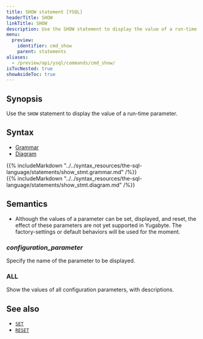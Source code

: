 ```yaml
---
title: SHOW statement [YSQL]
headerTitle: SHOW
linkTitle: SHOW
description: Use the SHOW statement to display the value of a run-time parameter.
menu:
  preview:
    identifier: cmd_show
    parent: statements
aliases:
  - /preview/api/ysql/commands/cmd_show/
isTocNested: true
showAsideToc: true
---
```


## Synopsis

Use the `SHOW` statement to display the value of a run-time parameter.

## Syntax

<ul class="nav nav-tabs nav-tabs-yb">
  <li >
    <a href="#grammar" class="nav-link active" id="grammar-tab" data-toggle="tab" role="tab" aria-controls="grammar" aria-selected="true">
      <i class="fas fa-file-alt" aria-hidden="true"></i>
      Grammar
    </a>
  </li>
  <li>
    <a href="#diagram" class="nav-link" id="diagram-tab" data-toggle="tab" role="tab" aria-controls="diagram" aria-selected="false">
      <i class="fas fa-project-diagram" aria-hidden="true"></i>
      Diagram
    </a>
  </li>
</ul>

<div class="tab-content">
  <div id="grammar" class="tab-pane fade show active" role="tabpanel" aria-labelledby="grammar-tab">
    {{% includeMarkdown "../../syntax_resources/the-sql-language/statements/show_stmt.grammar.md" /%}}
  </div>
  <div id="diagram" class="tab-pane fade" role="tabpanel" aria-labelledby="diagram-tab">
    {{% includeMarkdown "../../syntax_resources/the-sql-language/statements/show_stmt.diagram.md" /%}}
  </div>
</div>

## Semantics

- Although the values of a parameter can be set, displayed, and reset, the effect of these parameters are not yet supported in Yugabyte. The factory-settings or default behaviors will be used for the moment.

### *configuration_parameter*

Specify the name of the parameter to be displayed.

### ALL

Show the values of all configuration parameters, with descriptions.

## See also

- [`SET`](../cmd_set)
- [`RESET`](../cmd_reset)
